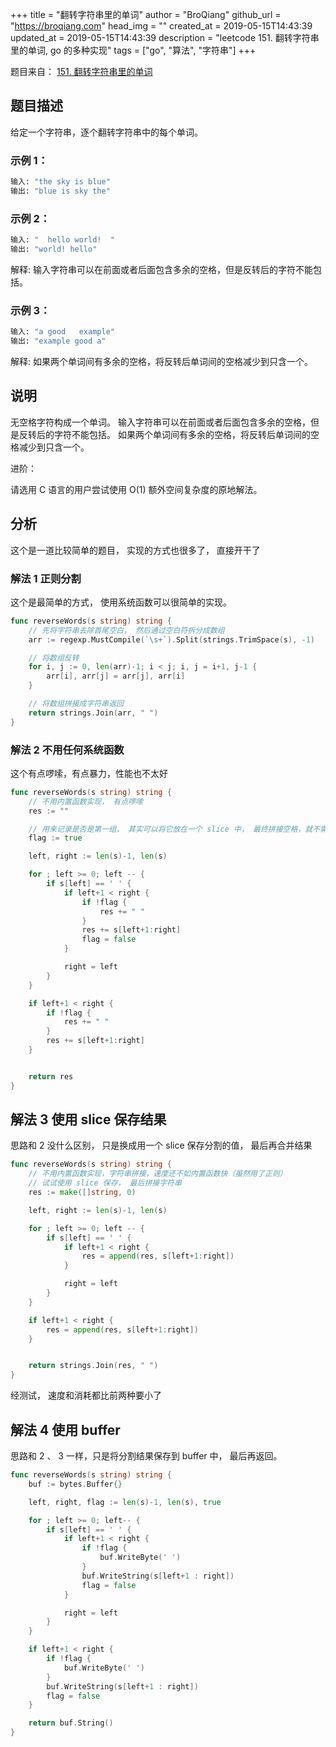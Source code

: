 +++
title = "翻转字符串里的单词"
author = "BroQiang"
github_url = "https://broqiang.com"
head_img = ""
created_at = 2019-05-15T14:43:39
updated_at = 2019-05-15T14:43:39
description = "leetcode 151. 翻转字符串里的单词, go 的多种实现"
tags = ["go", "算法", "字符串"]
+++

题目来自： [151. 翻转字符串里的单词](https://leetcode-cn.com/problems/reverse-words-in-a-string/)

## 题目描述

给定一个字符串，逐个翻转字符串中的每个单词。

### 示例 1：

```bash
输入: "the sky is blue"
输出: "blue is sky the"
```

### 示例 2：

```bash
输入: "  hello world!  "
输出: "world! hello"
```

解释: 输入字符串可以在前面或者后面包含多余的空格，但是反转后的字符不能包括。

### 示例 3：

```bash
输入: "a good   example"
输出: "example good a"
```

解释: 如果两个单词间有多余的空格，将反转后单词间的空格减少到只含一个。

## 说明

无空格字符构成一个单词。
输入字符串可以在前面或者后面包含多余的空格，但是反转后的字符不能包括。
如果两个单词间有多余的空格，将反转后单词间的空格减少到只含一个。

进阶：

请选用 C 语言的用户尝试使用 O(1) 额外空间复杂度的原地解法。

## 分析

这个是一道比较简单的题目， 实现的方式也很多了， 直接开干了

### 解法 1 正则分割

这个是最简单的方式， 使用系统函数可以很简单的实现。

```go
func reverseWords(s string) string {
    // 先将字符串去除首尾空白， 然后通过空白符拆分成数组
    arr := regexp.MustCompile(`\s+`).Split(strings.TrimSpace(s), -1)

    // 将数组反转
    for i, j := 0, len(arr)-1; i < j; i, j = i+1, j-1 {
        arr[i], arr[j] = arr[j], arr[i]
    }

    // 将数组拼接成字符串返回
    return strings.Join(arr, " ")
}
```

### 解法 2 不用任何系统函数

这个有点啰嗦，有点暴力，性能也不太好

```go
func reverseWords(s string) string {
    // 不用内置函数实现， 有点啰嗦
    res := ""

    // 用来记录是否是第一组， 其实可以将它放在一个 slice 中， 最终拼接空格，就不需要这个了
    flag := true

    left, right := len(s)-1, len(s)

    for ; left >= 0; left -- {
        if s[left] == ' ' {
            if left+1 < right {
                if !flag {
                    res += " "
                }
                res += s[left+1:right]
                flag = false
            }

            right = left
        }
    }

    if left+1 < right {
        if !flag {
            res += " "
        }
        res += s[left+1:right]
    }


    return res
}
```

## 解法 3 使用 slice 保存结果

思路和 2 没什么区别， 只是换成用一个 slice 保存分割的值， 最后再合并结果

```go
func reverseWords(s string) string {
    // 不用内置函数实现，字符串拼接，速度还不如内置函数快（虽然用了正则）
    // 试试使用 slice 保存， 最后拼接字符串
    res := make([]string, 0)

    left, right := len(s)-1, len(s)

    for ; left >= 0; left -- {
        if s[left] == ' ' {
            if left+1 < right {
                res = append(res, s[left+1:right])
            }

            right = left
        }
    }

    if left+1 < right {
        res = append(res, s[left+1:right])
    }


    return strings.Join(res, " ")
}
```

经测试， 速度和消耗都比前两种要小了

## 解法 4 使用 buffer

思路和 2 、 3 一样，只是将分割结果保存到 buffer 中， 最后再返回。

```go
func reverseWords(s string) string {
	buf := bytes.Buffer{}

	left, right, flag := len(s)-1, len(s), true

	for ; left >= 0; left-- {
		if s[left] == ' ' {
			if left+1 < right {
				if !flag {
					buf.WriteByte(' ')
				}
				buf.WriteString(s[left+1 : right])
				flag = false
			}

			right = left
		}
	}

	if left+1 < right {
		if !flag {
			buf.WriteByte(' ')
		}
		buf.WriteString(s[left+1 : right])
		flag = false
	}

	return buf.String()
}
```
